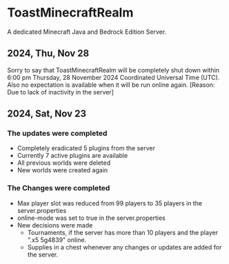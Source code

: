# ToastMinecraftRealm
A dedicated Minecraft Java and Bedrock Edition Server.

## 2024, Thu, Nov 28
Sorry to say that ToastMinecraftRealm will be completely shut down within 6:00 pm Thursday, 28 November 2024
Coordinated Universal Time (UTC). Also no expectation is available when it will be run online again.
[Reason: Due to lack of inactivity in the server]

## 2024, Sat, Nov 23
### The updates were completed
- Completely eradicated 5 plugins from the server
- Currently 7 active plugins are available
- All previous worlds were deleted
- New worlds were created again

### The Changes were completed
- Max player slot was reduced from 99 players to 35 players in the server.properties
- online-mode was set to true in the server.properties
- New decisions were made
  - Tournaments, if the server has more than 10 players and the player ".x5 5g4839" online.
  - Supplies in a chest whenever any changes or updates are added for the server.
